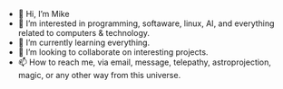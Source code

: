 - 👋 Hi, I’m Mike
- 👀 I’m interested in programming, softaware, linux, AI, and everything related to computers & technology.
- 🌱 I’m currently learning everything.
- 💞️ I’m looking to collaborate on interesting projects.
- 📫 How to reach me, via email, message, telepathy, astroprojection, magic, or any other way from this universe.

<!---
mikelazos/mikelazos is a ✨ special ✨ repository because its `README.md` (this file) appears on your GitHub profile.
You can click the Preview link to take a look at your changes.
--->
